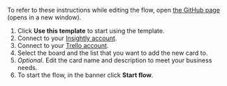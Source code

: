 To refer to these instructions while editing the flow, open [the GitHub page](https://github.com/ot4i/app-connect-templates/blob/main/resources/markdown/Create%20a%20Trello%20card%20for%20every%20new%20Insightly%20task_instructions.md) (opens in a new window).

1. Click **Use this template** to start using the template.
1. Connect to your [Insightly account](https://ibm.biz/aasinsightly).
1. Connect to your [Trello account](https://ibm.biz/aastrello).
1. Select the board and the list that you want to add the new card to.
1. _Optional_. Edit the card name and description to meet your business needs.
1. To start the flow, in the banner click **Start flow**.
